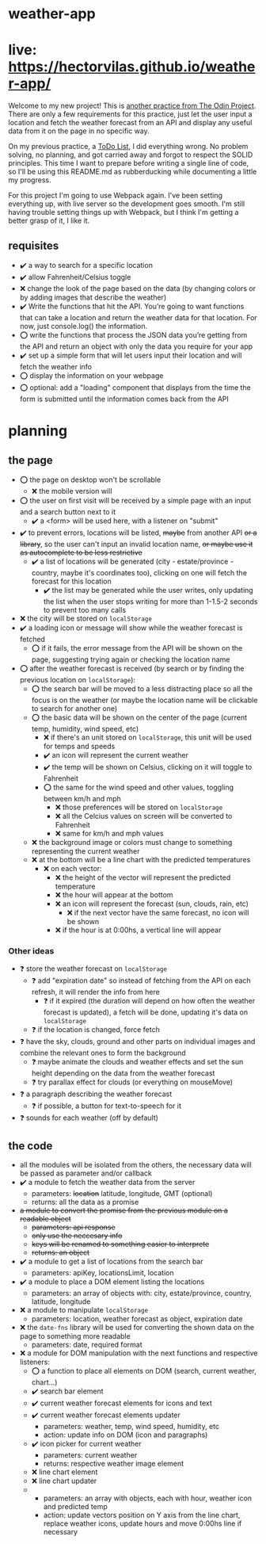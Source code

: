 # weather-app
# live: https://hectorvilas.github.io/weather-app/

Welcome to my new project! This is [another practice from The Odin Project](https://www.theodinproject.com/lessons/node-path-javascript-weather-app). There are only a few requirements for this practice, just let the user input a location and fetch the weather forecast from an API and display any useful data from it on the page in no specific way.

On my previous practice, a [ToDo List](https://github.com/HectorVilas/todo-list), I did everything wrong. No problem solving, no planning, and got carried away and forgot to respect the SOLID principles. This time I want to prepare before writing a single line of code, so I'll be using this README.md as rubberducking while documenting a little my progress.

For this project I'm going to use Webpack again. I've been setting everything up, with live server so the development goes smooth. I'm still having trouble setting things up with Webpack, but I think I'm getting a better grasp of it, I like it.

<!-- ❌ ✔️ ⭕ ❓ -->

## requisites
- ✔️ a way to search for a specific location
- ✔️ allow Fahrenheit/Celsius toggle
- ❌ change the look of the page based on the data (by changing colors or by adding images that describe the weather)
- ✔️ Write the functions that hit the API. You’re going to want functions that can take a location and return the weather data for that location. For now, just console.log() the information.
- ⭕ write the functions that process the JSON data you’re getting from the API and return an object with only the data you require for your app
- ✔️ set up a simple form that will let users input their location and will fetch the weather info
- ⭕ display the information on your webpage
- ⭕ optional: add a "loading" component that displays from the time the form is submitted until the information comes back from the API

# planning

## the page
- ⭕ the page on desktop won't be scrollable
  - ❌ the mobile version will
- ⭕ the user on first visit will be received by a simple page with an input and a search button next to it
  - ✔️ a \<form> will be used here, with a listener on "submit"
- ✔️ to prevent errors, locations will be listed, ~~maybe~~ from another API ~~or a library~~, so the user can't input an invalid location name, ~~or maybe use it as autocomplete to be less restrictive~~
  - ✔️ a list of locations will be generated (city - estate/province - country, maybe it's coordinates too), clicking on one will fetch the forecast for this location
    - ✔️ the list may be generated while the user writes, only updating the list when the user stops writing for more than 1-1.5-2 seconds to prevent too many calls
- ❌ the city will be stored on `localStorage`
- ✔️ a loading icon or message will show while the weather forecast is fetched
  - ⭕ if it fails, the error message from the API will be shown on the page, suggesting trying again or checking the location name
- ⭕ after the weather forecast is received (by search or by finding the previous location on `localStorage`):
  - ⭕ the search bar will be moved to a less distracting place so all the focus is on the weather (or maybe the location name will be clickable to search for another one)
  - ⭕ the basic data will be shown on the center of the page (current temp, humidity, wind speed, etc)
    - ❌ if there's an unit stored on `localStorage`, this unit will be used for temps and speeds
    - ✔️ an icon will represent the current weather
    - ✔️ the temp will be shown on Celsius, clicking on it will toggle to Fahrenheit
    - ⭕ the same for the wind speed and other values, toggling between km/h and mph
      - ❌ those preferences will be stored on `localStorage`
      - ❌ all the Celcius values on screen will be converted to Fahrenheit
      - ❌ same for km/h and mph values
  - ❌ the background image or colors must change to something representing the current weather
  - ❌ at the bottom will be a line chart with the predicted temperatures
    - ❌ on each vector:
      - ❌ the height of the vector will represent the predicted temperature
      - ❌ the hour will appear at the bottom
      - ❌ an icon will represent the forecast (sun, clouds, rain, etc)
        - ❌ if the next vector have the same forecast, no icon will be shown
      - ❌ if the hour is at 0:00hs, a vertical line will appear

### Other ideas
- ❓ store the weather forecast on `localStorage`
  - ❓ add "expiration date" so instead of fetching from the API on each refresh, it will render the info from here
    - ❓ if it expired (the duration will depend on how often the weather forecast is updated), a fetch will be done, updating it's data on `localStorage`
  - ❓ if the location is changed, force fetch
- ❓ have the sky, clouds, ground and other parts on individual images and combine the relevant ones to form the background
  - ❓ maybe animate the clouds and weather effects and set the sun height depending on the data from the weather forecast
  - ❓ try parallax effect for clouds (or everything on mouseMove)
- ❓ a paragraph describing the weather forecast
  - ❓ if possible, a button for text-to-speech for it
- ❓ sounds for each weather (off by default)

## the code
- all the modules will be isolated from the others, the necessary data will be passed as parameter and/or callback
- ✔️ a module to fetch the weather data from the server
  - parameters: ~~location~~ latitude, longitude, GMT (optional)
  - returns: all the data as a promise
- ~~a module to convert the promise from the previous module on a readable object~~
  - ~~parameters: api response~~
  - ~~only use the neccesary info~~
  - ~~keys will be renamed to something easier to interprete~~
  - ~~returns: an object~~
- ✔️ a module to get a list of locations from the search bar
  - parameters: apiKey, locationsLimit, location
- ✔️ a module to place a DOM element listing the locations
  - parameters: an array of objects with: city, estate/province, country, latitude, longitude
- ❌ a module to manipulate `localStorage`
  - parameters: location, weather forecast as object, expiration date
- ❌ the `date-fns` library will be used for converting the shown data on the page to something more readable
  - parameters: date, required format
- ❌ a module for DOM manipulation with the next functions and respective listeners:
  - ⭕ a function to place all elements on DOM (search, current weather, chart...)
  - ✔️ search bar element
  - ✔️ current weather forecast elements for icons and text
  - ✔️ current weather forecast elements updater
    - parameters: weather, temp, wind speed, humidity, etc
    - action: update info on DOM (icon and paragraphs)
  - ✔️ icon picker for current weather
    - parameters: current weather
    - returns: respective weather image element
  - ❌ line chart element
  - ❌ line chart updater
  - - parameters: an array with objects, each with hour, weather icon and predicted temp
    - action: update vectors position on Y axis from the line chart, replace weather icons, update hours and move 0:00hs line if necessary
